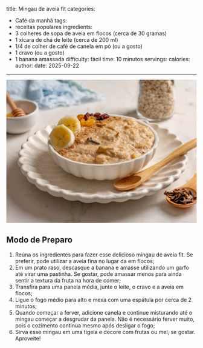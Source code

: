 title: Mingau de aveia fit
categories:
  - Café da manhã
tags:
  - receitas populares
ingredients:
  - 3 colheres de sopa de aveia em flocos (cerca de 30 gramas)
  - 1 xícara de chá de leite (cerca de 200 ml)
  - 1/4 de colher de café de canela em pó (ou a gosto)
  - 1 cravo (ou a gosto)
  - 1 banana amassada
difficulty: fácil
time: 10 minutos
servings:
calories: 
author:
date: 2025-09-22
---
![Mingau de aveia fit](/images/mingau_de_aveia_fit.jpg)

## Modo de Preparo
1. Reúna os ingredientes para fazer esse delicioso mingau de aveia fit. Se preferir, pode utilizar a aveia fina no lugar da em flocos;
2. Em um prato raso, descasque a banana e amasse utilizando um garfo até virar uma pastinha. Se gostar, pode amassar menos para ainda sentir a textura da fruta na hora de comer;
3. Transfira para uma panela média, junte o leite, o cravo e a aveia em flocos;
4. Ligue o fogo médio para alto e mexa com uma espátula por cerca de 2 minutos;
5. Quando começar a ferver, adicione canela e continue misturando até o mingau começar a desgrudar da panela. Não é necessário ferver muito, pois o cozimento continua mesmo após desligar o fogo;
6. Sirva esse mingau em uma tigela e decore com frutas ou mel, se gostar. Aproveite!